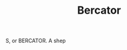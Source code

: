 ---
title: Bercator
letter: B
permalink: "/definitions/bercator.html"
body: S, or BERCATOR. A shep
published_at: '2018-07-07'
source: Black's Law Dictionary
layout: post
---